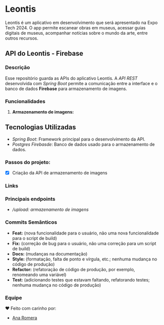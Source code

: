 # Leontis
Leontis é um aplicativo em desenvolvimento que será apresentado na Expo Tech 2024. O app permite escanear obras em museus, acessar guias digitais de museus, acompanhar notícias sobre o mundo da arte, entre outros recursos.

## API do Leontis - Firebase

### Descrição
Esse repositório guarda as APIs do aplicativo Leontis.
A *API REST* desenvolvida com *Spring Boot* permite a comunicação entre a interface e o banco de dados **Firebase** para armazenamento de imagens.


### Funcionalidades
1. **Armazenamento de imagens:**


## Tecnologias Utilizadas
- *Spring Boot*: Framework principal para o desenvolvimento da API.
- *Postgres Firebasde*: Banco de dados usado para o armazenamento de dados.

### Passos do projeto:
- [x] Criação da API de armazenamento de imagens

### Links


### Principais endpoints
- */upload: armazenamento de imagens*
### Commits Semânticos
- **Feat:** (nova funcionalidade para o usuário, não uma nova funcionalidade para o script de build)
- **Fix:** (correção de bug para o usuário, não uma correção para um script de build)
- **Docs:** (mudanças na documentação)
- **Style:** (formatação, falta de ponto e vírgula, etc.; nenhuma mudança no código de produção)
- **Refactor:** (refatoração de código de produção, por exemplo, renomeando uma variável)
- **Test:** (adicionando testes que estavam faltando, refatorando testes; nenhuma mudança no código de produção)
### Equipe
❤️ Feito com carinho por:
- [Ana Romera](https://github.com/anaBeatrizRomera)
   
